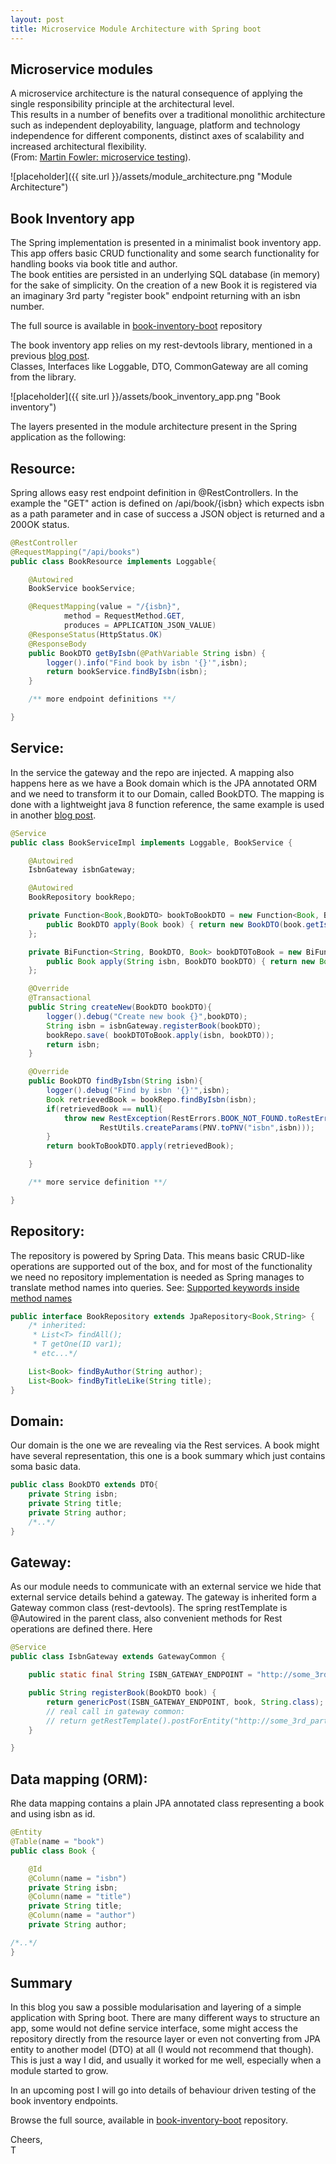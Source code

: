 ```yaml
---
layout: post
title: Microservice Module Architecture with Spring boot
---
```


## Microservice modules

A microservice architecture is the natural consequence of applying the single responsibility principle at the architectural level.<br/>
This results in a number of benefits over a traditional monolithic architecture such as independent deployability,
language, platform and technology independence for different components, distinct axes of scalability
and increased architectural flexibility.<br/>
(From: <a href="http://www.martinfowler.com/articles/microservice-testing/#definition" target="_blank">Martin Fowler:    microservice testing</a>).

![placeholder]({{ site.url }}/assets/module_architecture.png "Module Architecture")

## Book Inventory app
The Spring implementation is presented in a minimalist book inventory app.
This app offers basic CRUD functionality and some search functionality for handling books via book title and author.<br/>
The book entities are persisted in an underlying SQL database (in memory) for the sake of simplicity.
On the creation of a new Book it is registered via an imaginary 3rd party "register book" endpoint returning with an isbn number.

The full source is available in <a href="https://github.com/tamaslang/book-inventory-boot" target="_blank">book-inventory-boot</a> repository

The book inventory app relies on my rest-devtools library,
mentioned in a previous <a href="2015/02/16/rest-devtools-introduction/" target="_blank">blog post</a>.<br/>
Classes, Interfaces like Loggable, DTO, CommonGateway are all coming from the library.

![placeholder]({{ site.url }}/assets/book_inventory_app.png "Book inventory")

The layers presented in the module architecture present in the Spring application as the following:

## Resource:
Spring allows easy rest endpoint definition in @RestControllers.
In the example the "GET" action is defined on /api/book/{isbn} which expects isbn as a path parameter and in case of success a JSON object is returned and a 200OK status.

```java
@RestController
@RequestMapping("/api/books")
public class BookResource implements Loggable{

    @Autowired
    BookService bookService;

    @RequestMapping(value = "/{isbn}",
            method = RequestMethod.GET,
            produces = APPLICATION_JSON_VALUE)
    @ResponseStatus(HttpStatus.OK)
    @ResponseBody
    public BookDTO getByIsbn(@PathVariable String isbn) {
        logger().info("Find book by isbn '{}'",isbn);
        return bookService.findByIsbn(isbn);
    }

    /** more endpoint definitions **/

}
```

## Service:
In the service the gateway and the repo are injected.
A mapping also happens here as we have a Book domain which is the JPA annotated ORM and we need to transform it to our Domain, called BookDTO.
The mapping is done with a lightweight java 8 function reference,
the same example is used in another <a href="/2015/02/19/model-mapping-with_java8/" target="_blank">blog post</a>.

```java
@Service
public class BookServiceImpl implements Loggable, BookService {

    @Autowired
    IsbnGateway isbnGateway;

    @Autowired
    BookRepository bookRepo;

    private Function<Book,BookDTO> bookToBookDTO = new Function<Book, BookDTO>() {
        public BookDTO apply(Book book) { return new BookDTO(book.getIsbn(), book.getTitle(),book.getAuthor());}
    };

    private BiFunction<String, BookDTO, Book> bookDTOToBook = new BiFunction<String, BookDTO, Book>() {
        public Book apply(String isbn, BookDTO bookDTO) { return new Book(isbn,bookDTO.getTitle(),bookDTO.getAuthor());}
    };

    @Override
    @Transactional
    public String createNew(BookDTO bookDTO){
        logger().debug("Create new book {}",bookDTO);
        String isbn = isbnGateway.registerBook(bookDTO);
        bookRepo.save( bookDTOToBook.apply(isbn, bookDTO));
        return isbn;
    }

    @Override
    public BookDTO findByIsbn(String isbn){
        logger().debug("Find by isbn '{}'",isbn);
        Book retrievedBook = bookRepo.findByIsbn(isbn);
        if(retrievedBook == null){
            throw new RestException(RestErrors.BOOK_NOT_FOUND.toRestError(),
                    RestUtils.createParams(PNV.toPNV("isbn",isbn)));
        }
        return bookToBookDTO.apply(retrievedBook);

    }

    /** more service definition **/

}
```

## Repository:
The repository is powered by Spring Data. This means basic CRUD-like operations are supported out of the box,
and for most of the functionality we need no repository implementation is needed as Spring manages to translate method names into queries.
See: <a href="http://docs.spring.io/spring-data/jpa/docs/current/reference/html/#jpa.query-methods.query-creation" target="_blank">Supported keywords inside method names</a>

```java
public interface BookRepository extends JpaRepository<Book,String> {
    /* inherited:
     * List<T> findAll();
     * T getOne(ID var1);
     * etc...*/

    List<Book> findByAuthor(String author);
    List<Book> findByTitleLike(String title);
}
```

## Domain:
Our domain is the one we are revealing via the Rest services. A book might have several representation,
this one is a book summary which just contains soma basic data.

```java
public class BookDTO extends DTO{
    private String isbn;
    private String title;
    private String author;
    /*..*/
}
```

## Gateway:
As our module needs to communicate with an external service we hide that external service details behind a gateway.
The gateway is inherited form a Gateway common class (rest-devtools). The spring restTemplate is @Autowired in the parent class,
also convenient methods for Rest operations are defined there.
Here

```java
@Service
public class IsbnGateway extends GatewayCommon {

    public static final String ISBN_GATEWAY_ENDPOINT = "http://some_3rd_party_org/api/register";

    public String registerBook(BookDTO book) {
        return genericPost(ISBN_GATEWAY_ENDPOINT, book, String.class);
        // real call in gateway common:
        // return getRestTemplate().postForEntity("http://some_3rd_party_org/api/register", book, String.class);
    }

}
```

## Data mapping (ORM):
Rhe data mapping contains a plain JPA annotated class representing a book and using isbn as id.

```java
@Entity
@Table(name = "book")
public class Book {

    @Id
    @Column(name = "isbn")
    private String isbn;
    @Column(name = "title")
    private String title;
    @Column(name = "author")
    private String author;

/*..*/
}
```


## Summary
In this blog you saw a possible modularisation and layering of a simple application with Spring boot.
There are many different ways to structure an app, some would not define service interface,
some might access the repository directly from the resource layer
or even not converting from JPA entity to another model (DTO) at all (I would not recommend that though).
This is just a way I did, and usually it worked for me well, especially when a module started to grow.

In an upcoming post I will go into details of behaviour driven testing of the book inventory endpoints.

Browse the full source, available in <a href="https://github.com/tamaslang/book-inventory-boot" target="_blank">book-inventory-boot</a> repository.

Cheers,<br/>
T